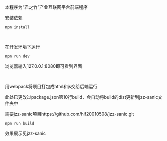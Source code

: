 本程序为“君之竹”产业互联网平台前端程序

安装依赖
```
npm install
```

<br/>

在开发环境下运行
```
npm run dev
```
浏览器输入127.0.0.1:8080即可看到界面

<br/>

用webpack将项目打包成html和js交给后端运行

此处已更改过package.json第10行build，会自动将build的dist更新到jzz-sanic文件夹中

需要jzz-sanic项目https://github.com/hlf20010508/jzz-sanic.git
```
npm run build
```

效果展示见jzz-sanic